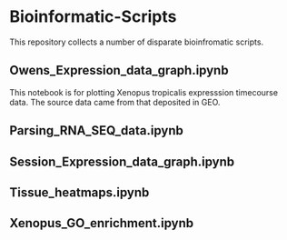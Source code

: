 # Bioinformatic-Scripts

This repository collects a number of disparate bioinfromatic scripts. 

## Owens_Expression_data_graph.ipynb

This notebook is for plotting Xenopus tropicalis expresssion timecourse data. The source data came from that deposited in GEO.  

## Parsing_RNA_SEQ_data.ipynb

## Session_Expression_data_graph.ipynb

## Tissue_heatmaps.ipynb

## Xenopus_GO_enrichment.ipynb
